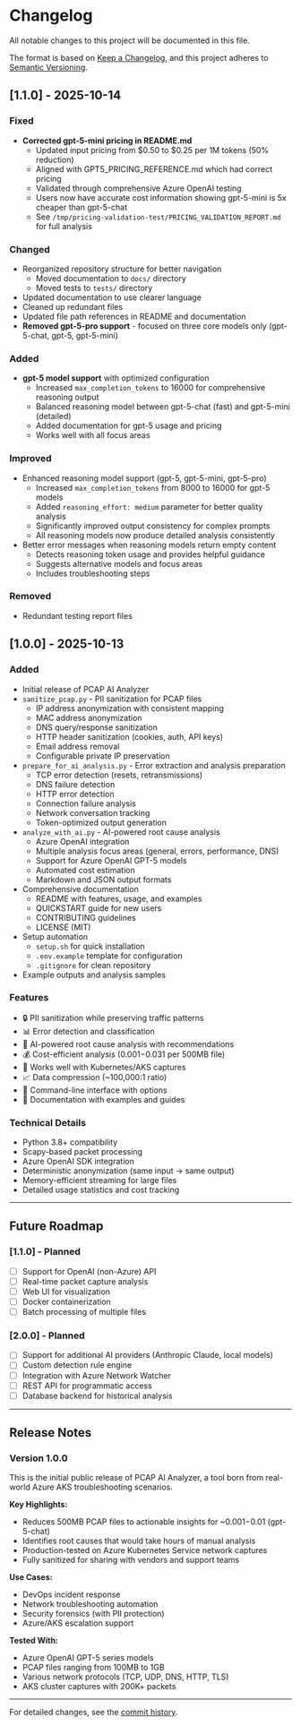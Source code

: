 # Changelog

All notable changes to this project will be documented in this file.

The format is based on [Keep a Changelog](https://keepachangelog.com/en/1.0.0/),
and this project adheres to [Semantic Versioning](https://semver.org/spec/v2.0.0.html).

## [1.1.0] - 2025-10-14

### Fixed
- **Corrected gpt-5-mini pricing in README.md**
  - Updated input pricing from $0.50 to $0.25 per 1M tokens (50% reduction)
  - Aligned with GPT5_PRICING_REFERENCE.md which had correct pricing
  - Validated through comprehensive Azure OpenAI testing
  - Users now have accurate cost information showing gpt-5-mini is 5x cheaper than gpt-5-chat
  - See `/tmp/pricing-validation-test/PRICING_VALIDATION_REPORT.md` for full analysis

### Changed
- Reorganized repository structure for better navigation
  - Moved documentation to `docs/` directory
  - Moved tests to `tests/` directory
- Updated documentation to use clearer language
- Cleaned up redundant files
- Updated file path references in README and documentation
- **Removed gpt-5-pro support** - focused on three core models only (gpt-5-chat, gpt-5, gpt-5-mini)

### Added
- **gpt-5 model support** with optimized configuration
  - Increased `max_completion_tokens` to 16000 for comprehensive reasoning output
  - Balanced reasoning model between gpt-5-chat (fast) and gpt-5-mini (detailed)
  - Added documentation for gpt-5 usage and pricing
  - Works well with all focus areas

### Improved
- Enhanced reasoning model support (gpt-5, gpt-5-mini, gpt-5-pro)
  - Increased `max_completion_tokens` from 8000 to 16000 for gpt-5 models
  - Added `reasoning_effort: medium` parameter for better quality analysis
  - Significantly improved output consistency for complex prompts
  - All reasoning models now produce detailed analysis consistently
- Better error messages when reasoning models return empty content
  - Detects reasoning token usage and provides helpful guidance
  - Suggests alternative models and focus areas
  - Includes troubleshooting steps

### Removed
- Redundant testing report files

## [1.0.0] - 2025-10-13

### Added
- Initial release of PCAP AI Analyzer
- `sanitize_pcap.py` - PII sanitization for PCAP files
  - IP address anonymization with consistent mapping
  - MAC address anonymization
  - DNS query/response sanitization
  - HTTP header sanitization (cookies, auth, API keys)
  - Email address removal
  - Configurable private IP preservation
- `prepare_for_ai_analysis.py` - Error extraction and analysis preparation
  - TCP error detection (resets, retransmissions)
  - DNS failure detection
  - HTTP error detection
  - Connection failure analysis
  - Network conversation tracking
  - Token-optimized output generation
- `analyze_with_ai.py` - AI-powered root cause analysis
  - Azure OpenAI integration
  - Multiple analysis focus areas (general, errors, performance, DNS)
  - Support for Azure OpenAI GPT-5 models
  - Automated cost estimation
  - Markdown and JSON output formats
- Comprehensive documentation
  - README with features, usage, and examples
  - QUICKSTART guide for new users
  - CONTRIBUTING guidelines
  - LICENSE (MIT)
- Setup automation
  - `setup.sh` for quick installation
  - `.env.example` template for configuration
  - `.gitignore` for clean repository
- Example outputs and analysis samples

### Features
- 🔒 PII sanitization while preserving traffic patterns
- 📊 Error detection and classification
- 🤖 AI-powered root cause analysis with recommendations
- 💰 Cost-efficient analysis ($0.001-$0.031 per 500MB file)
- 🎯 Works well with Kubernetes/AKS captures
- 📈 Data compression (~100,000:1 ratio)
- 🔧 Command-line interface with options
- 📝 Documentation with examples and guides

### Technical Details
- Python 3.8+ compatibility
- Scapy-based packet processing
- Azure OpenAI SDK integration
- Deterministic anonymization (same input → same output)
- Memory-efficient streaming for large files
- Detailed usage statistics and cost tracking

---

## Future Roadmap

### [1.1.0] - Planned
- [ ] Support for OpenAI (non-Azure) API
- [ ] Real-time packet capture analysis
- [ ] Web UI for visualization
- [ ] Docker containerization
- [ ] Batch processing of multiple files

### [2.0.0] - Planned
- [ ] Support for additional AI providers (Anthropic Claude, local models)
- [ ] Custom detection rule engine
- [ ] Integration with Azure Network Watcher
- [ ] REST API for programmatic access
- [ ] Database backend for historical analysis

---

## Release Notes

### Version 1.0.0

This is the initial public release of PCAP AI Analyzer, a tool born from real-world Azure AKS troubleshooting scenarios. 

**Key Highlights:**
- Reduces 500MB PCAP files to actionable insights for ~$0.001-$0.01 (gpt-5-chat)
- Identifies root causes that would take hours of manual analysis
- Production-tested on Azure Kubernetes Service network captures
- Fully sanitized for sharing with vendors and support teams

**Use Cases:**
- DevOps incident response
- Network troubleshooting automation
- Security forensics (with PII protection)
- Azure/AKS escalation support

**Tested With:**
- Azure OpenAI GPT-5 series models
- PCAP files ranging from 100MB to 1GB
- Various network protocols (TCP, UDP, DNS, HTTP, TLS)
- AKS cluster captures with 200K+ packets

---

For detailed changes, see the [commit history](https://github.com/rkemery-msft/pcap-ai-analyzer/commits/main).

